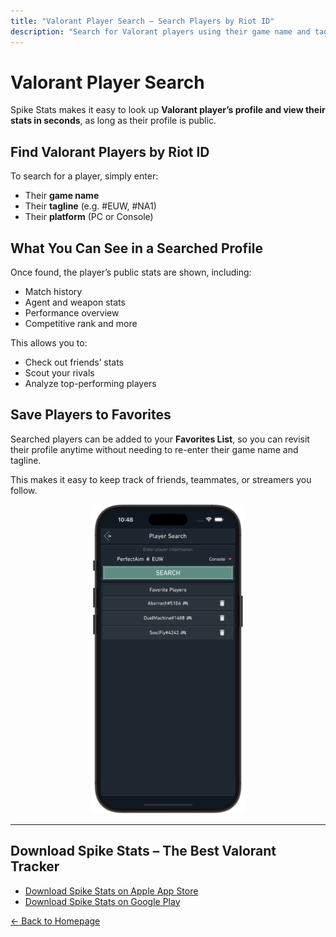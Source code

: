 ```yaml
---
title: "Valorant Player Search – Search Players by Riot ID"
description: "Search for Valorant players using their game name and tagline. View their stats, add them to favorites, and compare performance easily with Spike Stats."
---
```


# Valorant Player Search

Spike Stats makes it easy to look up **Valorant player’s profile and view their stats in seconds**, as long as their profile is public.

## Find Valorant Players by Riot ID

To search for a player, simply enter:
- Their **game name**
- Their **tagline** (e.g. #EUW, #NA1)
- Their **platform** (PC or Console)

## What You Can See in a Searched Profile

Once found, the player’s public stats are shown, including:
- Match history
- Agent and weapon stats
- Performance overview
- Competitive rank and more

This allows you to:
- Check out friends’ stats
- Scout your rivals
- Analyze top-performing players

## Save Players to Favorites

Searched players can be added to your **Favorites List**, so you can revisit their profile anytime without needing to re-enter their game name and tagline.

This makes it easy to keep track of friends, teammates, or streamers you follow.

<p align="center"><a href="/screenshots/valorant-tracker-player-search.png"><img src="/screenshots/valorant-tracker-player-search.png" alt="Valorant Tracker screen showing player search and saved favorites list" width="49%" height="49%"/></a></p>

---

## Download Spike Stats – The Best Valorant Tracker

- [Download Spike Stats on Apple App Store](https://apps.apple.com/us/app/spike-stats-for-valorant/id1541123839)  
- [Download Spike Stats on Google Play](https://play.google.com/store/apps/details?id=crocusgames.com.spikestats)

[← Back to Homepage](/)

